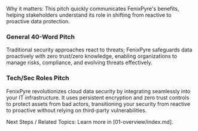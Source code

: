 
Why it matters: This pitch quickly communicates FenixPyre's benefits, helping stakeholders understand its role in shifting from reactive to proactive data protection.

### General 40-Word Pitch
Traditional security approaches react to threats; FenixPyre safeguards data proactively with zero trust/zero knowledge, enabling organizations to manage risks, compliance, and evolving threats effectively.

### Tech/Sec Roles Pitch
FenixPyre revolutionizes cloud data security by integrating seamlessly into your IT infrastructure. It uses persistent encryption and zero trust controls to protect assets from bad actors, transitioning your security from reactive to proactive without relying on third-party vulnerabilities.

Next Steps / Related Topics: Learn more in [01-overview/index.md].